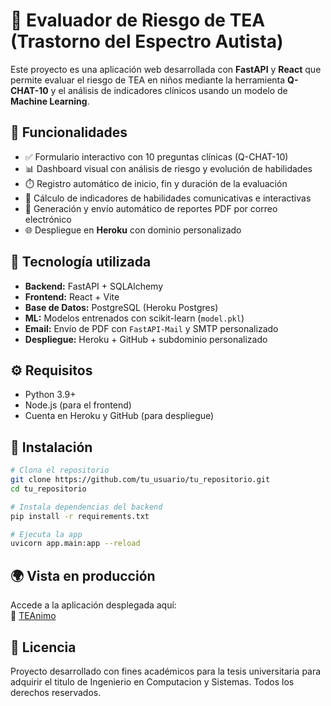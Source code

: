 
# 🧠 Evaluador de Riesgo de TEA (Trastorno del Espectro Autista)

Este proyecto es una aplicación web desarrollada con **FastAPI** y **React** que permite evaluar el riesgo de TEA en niños mediante la herramienta **Q-CHAT-10** y el análisis de indicadores clínicos usando un modelo de **Machine Learning**.

## 🚀 Funcionalidades

- ✅ Formulario interactivo con 10 preguntas clínicas (Q-CHAT-10)
- 📊 Dashboard visual con análisis de riesgo y evolución de habilidades
- ⏱️ Registro automático de inicio, fin y duración de la evaluación
- 🧮 Cálculo de indicadores de habilidades comunicativas e interactivas
- 📩 Generación y envío automático de reportes PDF por correo electrónico
- 🌐 Despliegue en **Heroku** con dominio personalizado

## 🧠 Tecnología utilizada

- **Backend:** FastAPI + SQLAlchemy
- **Frontend:** React + Vite
- **Base de Datos:** PostgreSQL (Heroku Postgres)
- **ML:** Modelos entrenados con scikit-learn (`model.pkl`)
- **Email:** Envío de PDF con `FastAPI-Mail` y SMTP personalizado
- **Despliegue:** Heroku + GitHub + subdominio personalizado

## ⚙️ Requisitos

- Python 3.9+
- Node.js (para el frontend)
- Cuenta en Heroku y GitHub (para despliegue)

## 📂 Instalación

```bash
# Clona el repositorio
git clone https://github.com/tu_usuario/tu_repositorio.git
cd tu_repositorio

# Instala dependencias del backend
pip install -r requirements.txt

# Ejecuta la app
uvicorn app.main:app --reload
```

## 🌍 Vista en producción

Accede a la aplicación desplegada aquí:  
🔗 [TEAnimo](https://page.teanimo.tech)

## 📑 Licencia

Proyecto desarrollado con fines académicos para la tesis universitaria para adquirir el titulo de Ingenierio en Computacion y Sistemas. Todos los derechos reservados.
